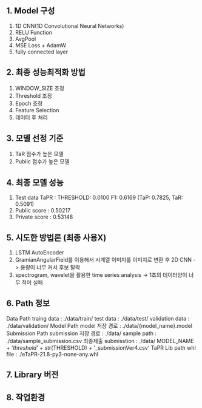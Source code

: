 ## 1. Model 구성 
1. 1D CNN(1D Convolutional Neural Networks)
2. RELU Function
3. AvgPool
4. MSE Loss + AdamW
5. fully connected layer

## 2. 최종 성능최적화 방법
1. WINDOW_SIZE 조정
2. Threshold 조정
3. Epoch 조정
4. Feature Selection
5. 데이터 후 처리

## 3. 모델 선정 기준
1. TaR 점수가 높은 모델
2. Public 점수가 높은 모델

## 4. 최종 모델 성능
1. Test data TaPR : THRESHOLD: 0.0100 F1: 0.6169 (TaP: 0.7825, TaR: 0.5091) 
2. Public score : 0.50217
3. Private score : 0.53148

## 5. 시도한 방법론 (최종 사용X)
1. LSTM AutoEncoder
2. GramianAngularField를 이용해서 시계열 이미지를 이미지로 변환 후 2D CNN -> 용량이 너무 커서 후보 탈락
3. spectrogram, wavelet을 활용한 time series analysis -> 1초의 데이터양이 너무 적어 실패


## 6. Path 정보
Data Path
  traing data : ./data/train/
  test data : ./data/test/
  validation data : ./data/validation/
Model Path
  model 저장 경로 : ./data/{model_name}.model
Submission Path
  submission 저장 경로 : ./data/
  sample path : ./data/sample_submission.csv
  최종제출 submisstion : ./data/ MODEL_NAME + '_threshold_' + str(THRESHOLD) + '_submissionVer4.csv'
TaPR Lib path
  whl file : ./eTaPR-21.8-py3-none-any.whl


## 7. Library 버전


## 8. 작업환경
